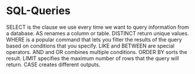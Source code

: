 # SQL-Queries
SELECT is the clause we use every time we want to query information from a database. AS renames a column or table. DISTINCT return unique values. WHERE is a popular command that lets you filter the results of the query based on conditions that you specify. LIKE and BETWEEN are special operators. AND and OR combines multiple conditions. ORDER BY sorts the result. LIMIT specifies the maximum number of rows that the query will return. CASE creates different outputs.
